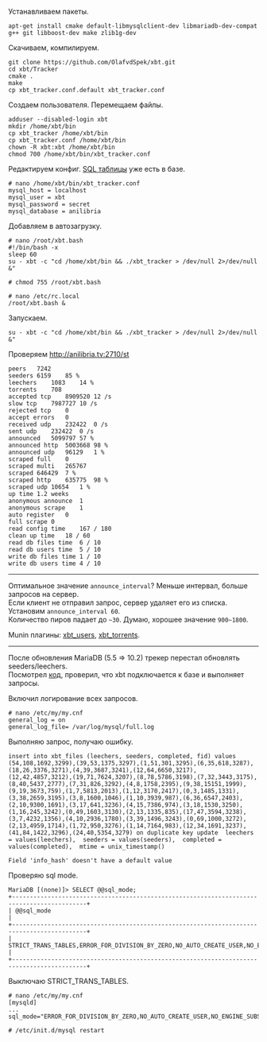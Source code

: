 Устанавливаем пакеты.
```
apt-get install cmake default-libmysqlclient-dev libmariadb-dev-compat g++ git libboost-dev make zlib1g-dev
```

Скачиваем, компилируем.
```
git clone https://github.com/OlafvdSpek/xbt.git
cd xbt/Tracker
cmake .
make
cp xbt_tracker.conf.default xbt_tracker.conf
```

Создаем пользователя. Перемещаем файлы.
```
adduser --disabled-login xbt
mkdir /home/xbt/bin
cp xbt_tracker /home/xbt/bin
cp xbt_tracker.conf /home/xbt/bin
chown -R xbt:xbt /home/xbt/bin
chmod 700 /home/xbt/bin/xbt_tracker.conf
```

Редактируем конфиг. <a href="https://github.com/OlafvdSpek/xbt/blob/master/Tracker/xbt_tracker.sql">SQL таблицы</a> уже есть в базе.
```
# nano /home/xbt/bin/xbt_tracker.conf
mysql_host = localhost
mysql_user = xbt
mysql_password = secret
mysql_database = anilibria
```

Добавляем в автозагрузку.
```
# nano /root/xbt.bash
#!/bin/bash -x
sleep 60
su - xbt -c "cd /home/xbt/bin && ./xbt_tracker > /dev/null 2>/dev/null &"

# chmod 755 /root/xbt.bash

# nano /etc/rc.local
/root/xbt.bash &
```

Запускаем.
```
su - xbt -c "cd /home/xbt/bin && ./xbt_tracker > /dev/null 2>/dev/null &"
```

Проверяем http://anilibria.tv:2710/st
```
peers	7242
seeders	6159	85 %
leechers	1083	14 %
torrents	708
accepted tcp	8909520	12 /s
slow tcp	7987727	10 /s
rejected tcp	0
accept errors	0
received udp	232422	0 /s
sent udp	232422	0 /s
announced	5099797	57 %
announced http	5003668	98 %
announced udp	96129	1 %
scraped full	0
scraped multi	265767
scraped	646429	7 %
scraped http	635775	98 %
scraped udp	10654	1 %
up time	1.2 weeks
anonymous announce	1
anonymous scrape	1
auto register	0
full scrape	0
read config time	167 / 180
clean up time	18 / 60
read db files time	6 / 10
read db users time	5 / 10
write db files time	1 / 10
write db users time	4 / 10
```

<hr/>

Оптимальное значение `announce_interval`? Меньше интервал, больше запросов на сервер.<br/>
Если клиент не отправил запрос, сервер удаляет его из списка. Установим `announce_interval 60`.<br/>
Количество пиров падает до `~30`. Думаю, хорошее значение `900~1800`.<br/>

Munin плагины: <a href="https://github.com/icantbelieveitworks/docs/blob/master/lepus/munin/xbt_users">xbt_users</a>, <a href="https://github.com/icantbelieveitworks/docs/blob/master/lepus/munin/xbt_torrents">xbt_torrents</a>.

<hr/>

После обновления MariaDB (5.5 => 10.2) трекер перестал обновлять seeders/leechers.<br/>
Посмотрел <a href="https://github.com/OlafvdSpek/xbt/blob/e00c8416ffb90d23374b7e1909f6d15d5f685e62/Tracker/server.cpp#L296-L349">код</a>, проверил, что xbt подключается к базе и выполняет запросы.

Включил логирование всех запросов.
```
# nano /etc/my/my.cnf
general_log = on
general_log_file= /var/log/mysql/full.log
```

Выполняю запрос, получаю ошибку.
```
insert into xbt_files (leechers, seeders, completed, fid) values (54,108,1692,3299),(39,53,1375,3297),(1,51,301,3295),(6,35,618,3287),(18,26,3376,3271),(4,39,3687,3241),(12,64,6650,3217),(12,42,4857,3212),(19,71,7624,3207),(8,78,5786,3198),(7,32,3443,3175),(8,40,5437,2777),(7,31,826,3292),(4,8,1758,2395),(9,38,15151,1999),(9,19,3673,759),(1,7,5813,2013),(1,12,3170,2417),(0,3,1485,1331),(3,38,2659,3195),(3,8,1600,1046),(1,10,3939,987),(6,36,6547,2403),(2,10,9300,1691),(3,17,641,3236),(4,15,7386,974),(3,18,1530,3250),(1,16,245,3242),(0,49,1603,3130),(2,13,1335,835),(17,47,3594,3238),(3,7,4232,1356),(4,10,2936,1780),(3,39,1496,3243),(0,69,1000,3272),(2,13,4959,1714),(1,72,950,3276),(1,14,7164,983),(12,34,1691,3237),(41,84,1422,3296),(24,40,5354,3279) on duplicate key update  leechers = values(leechers),  seeders = values(seeders),  completed = values(completed),  mtime = unix_timestamp()
 
Field 'info_hash' doesn't have a default value
```

Проверяю sql mode.
```
MariaDB [(none)]> SELECT @@sql_mode;
+-------------------------------------------------------------------------------------------+
| @@sql_mode                                                                                |
+-------------------------------------------------------------------------------------------+
| STRICT_TRANS_TABLES,ERROR_FOR_DIVISION_BY_ZERO,NO_AUTO_CREATE_USER,NO_ENGINE_SUBSTITUTION |
+-------------------------------------------------------------------------------------------+
```

Выключаю STRICT_TRANS_TABLES.
```
# nano /etc/my/my.cnf
[mysqld]
...
sql_mode="ERROR_FOR_DIVISION_BY_ZERO,NO_AUTO_CREATE_USER,NO_ENGINE_SUBSTITUTION"
 
# /etc/init.d/mysql restart
```
